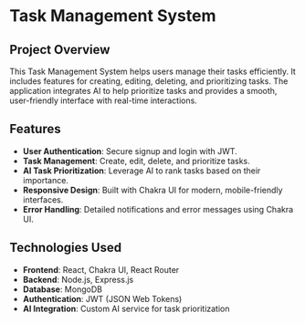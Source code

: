 # Task Management System

## Project Overview

This Task Management System helps users manage their tasks efficiently. It includes features for creating, editing, deleting, and prioritizing tasks. The application integrates AI to help prioritize tasks and provides a smooth, user-friendly interface with real-time interactions.

## Features

- **User Authentication**: Secure signup and login with JWT.
- **Task Management**: Create, edit, delete, and prioritize tasks.
- **AI Task Prioritization**: Leverage AI to rank tasks based on their importance.
- **Responsive Design**: Built with Chakra UI for modern, mobile-friendly interfaces.
- **Error Handling**: Detailed notifications and error messages using Chakra UI.

## Technologies Used

- **Frontend**: React, Chakra UI, React Router
- **Backend**: Node.js, Express.js
- **Database**: MongoDB
- **Authentication**: JWT (JSON Web Tokens)
- **AI Integration**: Custom AI service for task prioritization

